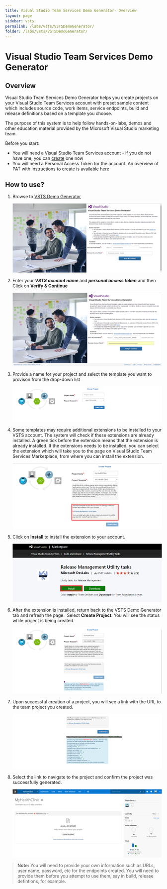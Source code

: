 ```yaml
---
title: Visual Studio Team Services Demo Generator- Overview 
layout: page
sidebar: vsts
permalink: /labs/vsts/VSTSDemoGenerator/
folder: /labs/vsts/VSTSDemoGenerator/
---
```


# Visual Studio Team Services Demo Generator

## Overview 

Visual Studio Team Services Demo Generator helps you create projects on your Visual Studio Team Services account with preset sample content which includes source code, work items, service endpoints, build and release definitions based on a template you choose.

The purpose of this system is to help follow hands-on-labs, demos and other education material provided by the Microsoft Visual Studio marketing team.

Before you start:

- You will need a Visual Studio Team Services account - if you do not have one, you can 
<a href="http://bit.ly/2dwMwYR">create</a> one now
- You will need a Personal Access Token for the account. An overview of PAT with instructions to create is available <a href="http://bit.ly/2okeOyJ">here</a>


## How to use?

1. Browse to <a href="https://vstsdemogenerator.azurewebsites.net/" target="_blank">VSTS Demo Generator</a>

   <img src="images/1.png"/>

2. Enter your ***VSTS account name*** and ***personal access token*** and then Click on **Verify & Continue** 

   <img src="images/2.png"/>

3. Provide a name for your project and select the template you want to provison from the drop-down list

   <img src="images/3.png"/>

4. Some templates may require additional extensions to be installed to your VSTS account. The system will check if these extensions are already installed. A green tick before the extension means that the extension is already installed. If the extensions needs to be installed, you can select the extension which will take you to the page on Visual Studio Team Services Marketplace, from where you can  install the extension. 

   <img src="images/4.png"/> 

5. Click on **Install**  to install the extension to your account.

   <img src="images/5.png"/>

6. After the extension is installed, return back to the VSTS Demo Generator tab and refresh the page.  Select **Create Project**. You will see the status while project is being created.

   <img src="images/6.png"/>

7. Upon successful creation of a project, you will see a link with the URL to the team project you created.

   <img src="images/7.png"/>

8. Select the link to navigate to the project and confirm the project was successfully generated.

   <img src="images/8.png"/>

>**Note:** You will need to provide your own information such as URLs, user name, password, etc for the endpoints created. You will need to provide them before you attempt to use them, say in build, release defintions, for example.
<!--
## Features under development

<table>
    <thead>
        <th>Feature</th>
        <th>Status</th>
        <th>Timeline</th>
    </thead>
        <tbody>
            <tr>
                <td>Pull Requests</td>
                <td>Available</td>
                <td></td>
            </tr>
            <tr>
                <td>VSTS Extension Validator</td>
                <td>Available</td>
                <td></td>
            </tr>
            <tr>
                <td>Work Item updates with links and attachments</td>
                <td>TBD</td>
                <td>May 3rd week</td>
            </tr>
            <tr>
                <td>Team Areas and Iterations</td>
                <td>TBD</td>
                <td>May 4th week</td>
            </tr>
        </tbody>    
</table>    
-->




   




